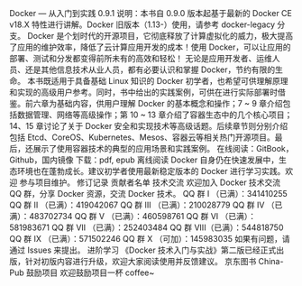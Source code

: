 Docker — 从入门到实践 0.9.1 说明：本书自 0.9.0 版本起基于最新的 Docker CE v18.X 特性进行讲解。Docker 旧版本（1.13-）使用，请参考 docker-legacy 分支。 Docker 是个划时代的开源项目，它彻底释放了计算虚拟化的威力，极大提高了应用的维护效率，降低了云计算应用开发的成本！使用 Docker，可以让应用的部署、测试和分发都变得前所未有的高效和轻松！ 无论是应用开发者、运维人员、还是其他信息技术从业人员，都有必要认识和掌握 Docker，节约有限的生命。 本书既适用于具备基础 Linux 知识的 Docker 初学者，也希望可供理解原理和实现的高级用户参考。同时，书中给出的实践案例，可供在进行实际部署时借鉴。前六章为基础内容，供用户理解 Docker 的基本概念和操作；7 ~ 9 章介绍包括数据管理、网络等高级操作；第 10 ~ 13 章介绍了容器生态中的几个核心项目；14、15 章讨论了关于 Docker 安全和实现技术等高级话题。后续章节则分别介绍包括 Etcd、CoreOS、Kubernetes、Mesos、容器云等相关热门开源项目。最后，还展示了使用容器技术的典型的应用场景和实践案例。 在线阅读：GitBook，Github，国内镜像 下载：pdf, epub 离线阅读 Docker 自身仍在快速发展中，生态环境也在蓬勃成长。建议初学者使用最新稳定版本的 Docker 进行学习实践。欢迎 参与项目维护。 修订记录 贡献者名单 技术交流 欢迎加入 Docker 技术交流 QQ 群，分享 Docker 资源，交流 Docker 技术。 QQ 群 I （已满）：341410255 QQ 群 II （已满）：419042067 QQ 群 III （已满）：210028779 QQ 群 IV （已满）：483702734 QQ 群 V （已满）：460598761 QQ 群 VI （已满）：581983671 QQ 群 VII （已满）：252403484 QQ 群 VIII（已满）：544818750 QQ 群 IX （已满）：571502246 QQ 群 X （可加）：145983035 如果有问题，请通过 Issues 来提出。 进阶学习 《Docker 技术入门与实战》第二版已经正式出版，针对初版内容进行升级，欢迎大家阅读使用并反馈建议。 京东图书 China-Pub 鼓励项目 欢迎鼓励项目一杯 coffee~